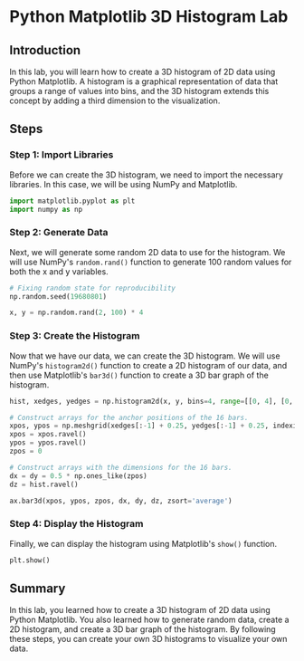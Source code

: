 # Python Matplotlib 3D Histogram Lab

## Introduction

In this lab, you will learn how to create a 3D histogram of 2D data using Python Matplotlib. A histogram is a graphical representation of data that groups a range of values into bins, and the 3D histogram extends this concept by adding a third dimension to the visualization.

## Steps

### Step 1: Import Libraries

Before we can create the 3D histogram, we need to import the necessary libraries. In this case, we will be using NumPy and Matplotlib.

```python
import matplotlib.pyplot as plt
import numpy as np
```

### Step 2: Generate Data

Next, we will generate some random 2D data to use for the histogram. We will use NumPy's `random.rand()` function to generate 100 random values for both the x and y variables.

```python
# Fixing random state for reproducibility
np.random.seed(19680801)

x, y = np.random.rand(2, 100) * 4
```

### Step 3: Create the Histogram

Now that we have our data, we can create the 3D histogram. We will use NumPy's `histogram2d()` function to create a 2D histogram of our data, and then use Matplotlib's `bar3d()` function to create a 3D bar graph of the histogram.

```python
hist, xedges, yedges = np.histogram2d(x, y, bins=4, range=[[0, 4], [0, 4]])

# Construct arrays for the anchor positions of the 16 bars.
xpos, ypos = np.meshgrid(xedges[:-1] + 0.25, yedges[:-1] + 0.25, indexing="ij")
xpos = xpos.ravel()
ypos = ypos.ravel()
zpos = 0

# Construct arrays with the dimensions for the 16 bars.
dx = dy = 0.5 * np.ones_like(zpos)
dz = hist.ravel()

ax.bar3d(xpos, ypos, zpos, dx, dy, dz, zsort='average')
```

### Step 4: Display the Histogram

Finally, we can display the histogram using Matplotlib's `show()` function.

```python
plt.show()
```

## Summary

In this lab, you learned how to create a 3D histogram of 2D data using Python Matplotlib. You also learned how to generate random data, create a 2D histogram, and create a 3D bar graph of the histogram. By following these steps, you can create your own 3D histograms to visualize your own data.
